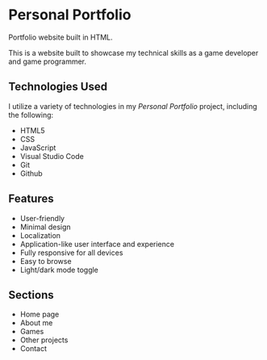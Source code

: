 
# Personal Portfolio

Portfolio website built in HTML.

This is a website built to showcase my technical skills as a game developer and game programmer.


## Technologies Used

I utilize a variety of technologies in my *Personal Portfolio* project, including the following:

- HTML5
- CSS
- JavaScript
- Visual Studio Code
- Git
- Github


## Features

- User-friendly
- Minimal design
- Localization
- Application-like user interface and experience
- Fully responsive for all devices
- Easy to browse
- Light/dark mode toggle


## Sections

- Home page
- About me
- Games
- Other projects
- Contact